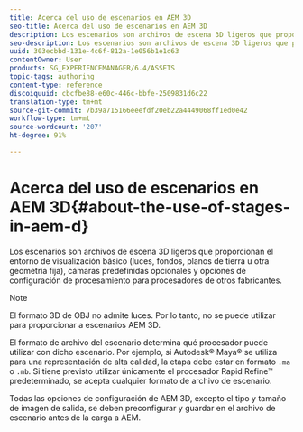 ```yaml
---
title: Acerca del uso de escenarios en AEM 3D
seo-title: Acerca del uso de escenarios en AEM 3D
description: Los escenarios son archivos de escena 3D ligeros que proporcionan el entorno de visualización básico (luces, fondos, planos de tierra u otra geometría fija), cámaras predefinidas opcionales y opciones de configuración de procesamiento para procesadores de otros fabricantes.
seo-description: Los escenarios son archivos de escena 3D ligeros que proporcionan el entorno de visualización básico (luces, fondos, planos de tierra u otra geometría fija), cámaras predefinidas opcionales y opciones de configuración de procesamiento para procesadores de otros fabricantes.
uuid: 303ecbbd-131e-4c6f-812a-1e056b1e1d63
contentOwner: User
products: SG_EXPERIENCEMANAGER/6.4/ASSETS
topic-tags: authoring
content-type: reference
discoiquuid: cbcfbe88-e60c-446c-bbfe-2509831d6c22
translation-type: tm+mt
source-git-commit: 7b39a715166eeefdf20eb22a4449068ff1ed0e42
workflow-type: tm+mt
source-wordcount: '207'
ht-degree: 91%

---
```



# Acerca del uso de escenarios en AEM 3D{#about-the-use-of-stages-in-aem-d}

Los escenarios son archivos de escena 3D ligeros que proporcionan el entorno de visualización básico (luces, fondos, planos de tierra u otra geometría fija), cámaras predefinidas opcionales y opciones de configuración de procesamiento para procesadores de otros fabricantes.

>[!NOTE]
>
>El formato 3D de OBJ no admite luces. Por lo tanto, no se puede utilizar para proporcionar a escenarios AEM 3D.

El formato de archivo del escenario determina qué procesador puede utilizar con dicho escenario. Por ejemplo, si Autodesk® Maya® se utiliza para una representación de alta calidad, la etapa debe estar en formato `.ma` o `.mb`. Si tiene previsto utilizar únicamente el procesador Rapid Refine™ predeterminado, se acepta cualquier formato de archivo de escenario.

Todas las opciones de configuración de AEM 3D, excepto el tipo y tamaño de imagen de salida, se deben preconfigurar y guardar en el archivo de escenario antes de la carga a AEM.

